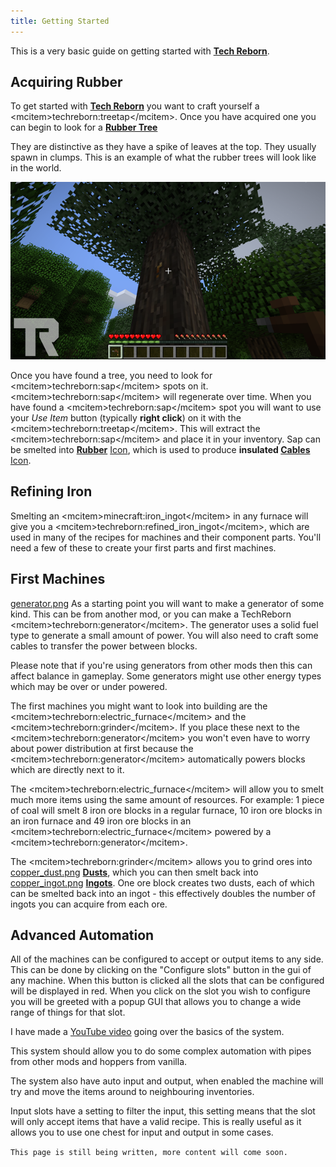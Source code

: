 ```yaml
---
title: Getting Started
---
```


This is a very basic guide on getting started with [**Tech Reborn**](https://www.curseforge.com/minecraft/mc-mods/techreborn).

## Acquiring Rubber 

To get started with [**Tech Reborn**](https://www.curseforge.com/minecraft/mc-mods/techreborn) you want to craft yourself a \<mcitem\>techreborn:treetap\</mcitem\>. Once you have acquired one you can begin to look for a [**Rubber Tree**](/docs/world/rubber_tree) 

They are distinctive as they have a spike of leaves at the top. They usually spawn in clumps. This is an example of what the rubber trees will look like in the world.

![Rubber Tree](/img/rubbertree.png)

Once you have found a tree, you need to look for \<mcitem\>techreborn:sap\</mcitem\> spots on it. \<mcitem\>techreborn:sap\</mcitem\> will regenerate over time. When you have found a \<mcitem\>techreborn:sap\</mcitem\> spot you will want to use your *Use Item* button (typically **right click**) on it with the \<mcitem\>techreborn:treetap\</mcitem\>. This will extract the \<mcitem\>techreborn:sap\</mcitem\> and place it in your inventory. Sap can be smelted into [**Rubber**](/Items/Part/Rubber) [Icon](/Items/Part/Rubber), which is used to produce **insulated [Cables](/Energy/Cables)** [Icon](/Energy/Cables). 

## Refining Iron

Smelting an \<mcitem\>minecraft:iron_ingot\</mcitem\> in any furnace will give you a \<mcitem\>techreborn:refined_iron_ingot\</mcitem\>, which are used in many of the recipes for machines and their component parts. You'll need a few of these to create your first parts and first machines.

## First Machines

[generator.png](/media/mods/techreborn/generator.png) As a starting point you will want to make a generator of some kind. This can be from another mod, or you can make a TechReborn \<mcitem\>techreborn:generator\</mcitem\>. The generator uses a solid fuel type to generate a small amount of power. You will also need to craft some cables to transfer the power between blocks.

Please note that if you're using generators from other mods then this can affect balance in gameplay. Some generators might use other energy types which may be over or under powered.

The first machines you might want to look into building are the \<mcitem\>techreborn:electric_furnace\</mcitem\> and the \<mcitem\>techreborn:grinder\</mcitem\>. If you place these next to the \<mcitem\>techreborn:generator\</mcitem\> you won't even have to worry about power distribution at first because the \<mcitem\>techreborn:generator\</mcitem\> automatically powers blocks which are directly next to it.

The \<mcitem\>techreborn:electric_furnace\</mcitem\> will allow you to smelt much more items using the same amount of resources. For example: 1 piece of coal will smelt 8 iron ore blocks in a regular furnace, 10 iron ore blocks in an iron furnace and 49 iron ore blocks in an \<mcitem\>techreborn:electric_furnace\</mcitem\> powered by a \<mcitem\>techreborn:generator\</mcitem\>.

The \<mcitem\>techreborn:grinder\</mcitem\> allows you to grind ores into [copper_dust.png](/media/mods/techreborn/copper_dust.png) [**Dusts**](/items/dust), which you can then smelt back into [copper_ingot.png](/media/mods/techreborn/copper_ingot.png) [**Ingots**](/items/ingot). One ore block creates two dusts, each of which can be smelted back into an ingot - this effectively doubles the number of ingots you can acquire from each ore. 

## Advanced Automation

All of the machines can be configured to accept or output items to any side. This can be done by clicking on the "Configure slots" button in the gui of any machine. When this button is clicked all the slots that can be configured will be displayed in red. When you click on the slot you wish to configure you will be greeted with a popup GUI that allows you to change a wide range of things for that slot.

I have made a [YouTube video](https://www.youtube.com/watch?v=ZPFeYfYnbZ8) going over the basics of the system.

This system should allow you to do some complex automation with pipes from other mods and hoppers from vanilla.

The system also have auto input and output, when enabled the machine will try and move the items around to neighbouring inventories.

Input slots have a setting to filter the input, this setting means that the slot will only accept items that have a valid recipe. This is really useful as it allows you to use one chest for input and output in some cases.  


`This page is still being written, more content will come soon.`
